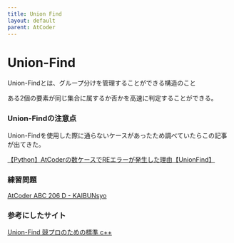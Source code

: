 ```yaml
---
title: Union Find
layout: default
parent: AtCoder
---
```


# Union-Find
Union-Findとは、グループ分けを管理することができる構造のこと

ある2個の要素が同じ集合に属するか否かを高速に判定することができる。

### Union-Findの注意点
Union-Findを使用した際に通らないケースがあったため調べていたらこの記事が出てきた。

<a href="https://kunassy.com/python-atcoder-unionfind-re/" target="_blank">
【Python】AtCoderの数ケースでREエラーが発生した理由【UnionFind】</a>

### 練習問題
<a href="https://atcoder.jp/contests/abc206/tasks/abc206_d" target="_blank">AtCoder ABC 206 D - KAIBUNsyo</a>

### 参考にしたサイト
<a href="https://zenn.dev/reputeless/books/standard-cpp-for-competitive-programming/viewer/union-find" target="_blank">Union-Find 競プロのための標準 c++</a>

